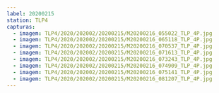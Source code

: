 ```yaml
---
label: 20200215
station: TLP4
capturas:
  - imagem: TLP4/2020/202002/20200215/M20200216_055022_TLP_4P.jpg
  - imagem: TLP4/2020/202002/20200215/M20200216_065118_TLP_4P.jpg
  - imagem: TLP4/2020/202002/20200215/M20200216_070537_TLP_4P.jpg
  - imagem: TLP4/2020/202002/20200215/M20200216_071613_TLP_4P.jpg
  - imagem: TLP4/2020/202002/20200215/M20200216_073243_TLP_4P.jpg
  - imagem: TLP4/2020/202002/20200215/M20200216_074909_TLP_4P.jpg
  - imagem: TLP4/2020/202002/20200215/M20200216_075141_TLP_4P.jpg
  - imagem: TLP4/2020/202002/20200215/M20200216_081207_TLP_4P.jpg
---
```

